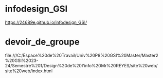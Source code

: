 # infodesign_GSI
https://24689e.github.io/infodesign_GSI/
# devoir_de_groupe
file:///C:/Espace%20de%20Travail/Univ%20P8%20GSI%20Master/Master2%20GSI%2023-24/Semestre%201/Design%20de%20l'info%20Mr%20REYES/site%20web/site%20web/index.html
